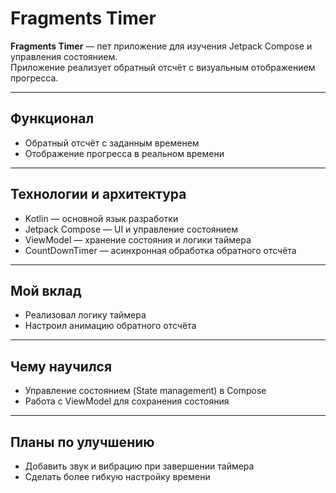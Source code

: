 # Fragments Timer

**Fragments Timer** — пет приложение для изучения Jetpack Compose и управления состоянием.  
Приложение реализует обратный отсчёт с визуальным отображением прогресса.

---

## Функционал
- Обратный отсчёт с заданным временем  
- Отображение прогресса в реальном времени   

---

## Технологии и архитектура
- Kotlin — основной язык разработки  
- Jetpack Compose — UI и управление состоянием  
- ViewModel — хранение состояния и логики таймера  
- CountDownTimer — асинхронная обработка обратного отсчёта  

---

## Мой вклад
- Реализовал логику таймера    
- Настроил анимацию обратного отсчёта  

---

## Чему научился
- Управление состоянием (State management) в Compose  
- Работа с ViewModel для сохранения состояния  

---

## Планы по улучшению
- Добавить звук и вибрацию при завершении таймера  
- Сделать более гибкую настройку времени  
